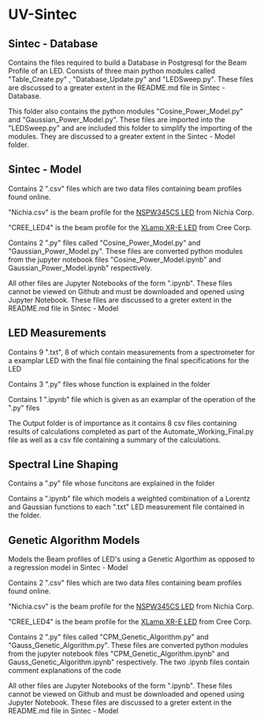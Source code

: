 # UV-Sintec

## Sintec - Database 

Contains the files required to build a Database in Postgresql for the Beam Profile of an LED.  Consists of three main python modules called "Table_Create.py" , "Database_Update.py" and "LEDSweep.py". These files are discussed to a greater extent in the README.md file in Sintec - Database.

This folder also contains the python modules "Cosine_Power_Model.py" and "Gaussian_Power_Model.py". These files are imported into the "LEDSweep.py" and are included this folder to simplify the importing of the modules. They are discussed to a greater extent in the Sintec - Model folder.

## Sintec - Model

Contains 2 ".csv" files which are two data files containing beam profiles found online.

"Nichia.csv" is the beam profile for the [NSPW345CS LED](https://www.alldatasheet.com/datasheet-pdf/pdf/240328/NICHIA/NSPW345CS.html?) from Nichia Corp.

"CREE_LED4" is the beam profile for the [XLamp XR-E LED](https://www.cree.com/led-components/media/documents/XLamp7090XRE-16F.pdf) from Cree Corp. 

Contains 2 ".py" files called "Cosine_Power_Model.py" and "Gaussian_Power_Model.py". These files are converted python modules from the jupyter notebook files "Cosine_Power_Model.ipynb" and Gaussian_Power_Model.ipynb" respectively. 

All other files are Jupyter Notebooks of the form ".ipynb". These files cannot be viewed on Github and must be downloaded and opened using Jupyter Notebook. These files are discussed to a greter extent in the README.md file in Sintec - Model

## LED Measurements

Contains 9 ".txt", 8 of which contain measurements from a spectrometer for a examplar LED with the final file containing the final specifications for the LED

Contains 3 ".py" files whose function is explained in the folder

Contains 1 ".ipynb" file which is given as an examplar of the operation of the ".py" files

The Output folder is of importance as it contains 8 csv files containing results of calculations completed as part of the Automate_Working_Final.py file as well as a csv file containing a summary of the calculations. 

## Spectral Line Shaping

Contains a ".py" file whose funcitons are explained in the folder

Contains a ".ipynb" file which models a weighted combination of a Lorentz and Gaussian functions to each ".txt" LED measurement file contained in the folder.

## Genetic Algorithm Models

Models the Beam profiles of LED's using a Genetic Algorthim as opposed to a regression model in Sintec - Model

Contains 2 ".csv" files which are two data files containing beam profiles found online.

"Nichia.csv" is the beam profile for the [NSPW345CS LED](https://www.alldatasheet.com/datasheet-pdf/pdf/240328/NICHIA/NSPW345CS.html?) from Nichia Corp.

"CREE_LED4" is the beam profile for the [XLamp XR-E LED](https://www.cree.com/led-components/media/documents/XLamp7090XRE-16F.pdf) from Cree Corp. 

Contains 2 ".py" files called "CPM_Genetic_Algorithm.py" and "Gauss_Genetic_Algorithm.py". These files are converted python modules from the jupyter notebook files "CPM_Genetic_Algorithm.ipynb" and Gauss_Genetic_Algorithm.ipynb" respectively. The two .ipynb files contain comment explanations of the code

All other files are Jupyter Notebooks of the form ".ipynb". These files cannot be viewed on Github and must be downloaded and opened using Jupyter Notebook. These files are discussed to a greter extent in the README.md file in Sintec - Model

